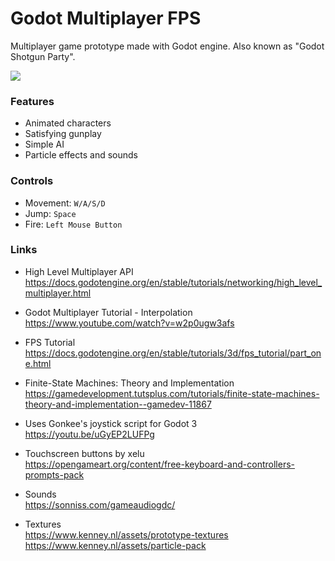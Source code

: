 # Godot Multiplayer FPS

Multiplayer game prototype made with Godot engine. Also known as "Godot Shotgun Party".

<a href="https://www.buymeacoffee.com/ic3bug"><img src="https://img.buymeacoffee.com/button-api/?text=Buy me a cookie&emoji=🍪&slug=ic3bug&button_colour=5F7FFF&font_colour=ffffff&font_family=Poppins&outline_colour=000000&coffee_colour=FFDD00"></a>

### Features

- Animated characters
- Satisfying gunplay
- Simple AI
- Particle effects and sounds

### Controls

- Movement: `W/A/S/D`
- Jump: `Space`
- Fire: `Left Mouse Button`

### Links

- High Level Multiplayer API<br>https://docs.godotengine.org/en/stable/tutorials/networking/high_level_multiplayer.html

- Godot Multiplayer Tutorial - Interpolation<br>https://www.youtube.com/watch?v=w2p0ugw3afs

- FPS Tutorial<br>https://docs.godotengine.org/en/stable/tutorials/3d/fps_tutorial/part_one.html

- Finite-State Machines: Theory and Implementation<br>https://gamedevelopment.tutsplus.com/tutorials/finite-state-machines-theory-and-implementation--gamedev-11867

- Uses Gonkee's joystick script for Godot 3<br>https://youtu.be/uGyEP2LUFPg

- Touchscreen buttons by xelu<br>https://opengameart.org/content/free-keyboard-and-controllers-prompts-pack

- Sounds<br>https://sonniss.com/gameaudiogdc/

- Textures<br>https://www.kenney.nl/assets/prototype-textures<br>https://www.kenney.nl/assets/particle-pack
